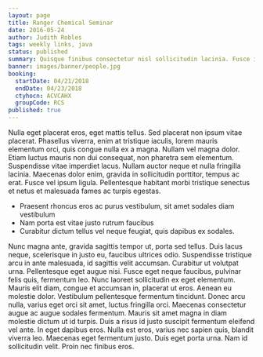 ```yaml
---
layout: page
title: Ranger Chemical Seminar
date: 2016-05-24
author: Judith Robles
tags: weekly links, java
status: published
summary: Quisque finibus consectetur nisl sollicitudin lacinia. Fusce id congue libero.
banner: images/banner/people.jpg
booking:
  startDate: 04/21/2018
  endDate: 04/23/2018
  ctyhocn: ACVCAHX
  groupCode: RCS
published: true
---
```

Nulla eget placerat eros, eget mattis tellus. Sed placerat non ipsum vitae placerat. Phasellus viverra, enim at tristique iaculis, lorem mauris elementum orci, quis congue nulla ex a magna. Nullam vel magna dolor. Etiam luctus mauris non dui consequat, non pharetra sem elementum. Suspendisse vitae imperdiet lacus. Nullam auctor neque et nulla fringilla lacinia. Maecenas dolor enim, gravida in sollicitudin porttitor, tempus ac erat. Fusce vel ipsum ligula. Pellentesque habitant morbi tristique senectus et netus et malesuada fames ac turpis egestas.

* Praesent rhoncus eros ac purus vestibulum, sit amet sodales diam vestibulum
* Nam porta est vitae justo rutrum faucibus
* Curabitur dictum tellus vel neque feugiat, quis dapibus ex sodales.

Nunc magna ante, gravida sagittis tempor ut, porta sed tellus. Duis lacus neque, scelerisque in justo eu, faucibus ultrices odio. Suspendisse tristique arcu in ante malesuada, id sagittis velit accumsan. Curabitur ut volutpat urna. Pellentesque eget augue nisi. Fusce eget neque faucibus, pulvinar felis quis, fermentum leo. Nunc laoreet sollicitudin ex eget elementum. Mauris elit diam, congue et accumsan in, placerat ut eros. Aenean eu molestie dolor. Vestibulum pellentesque fermentum tincidunt.
Donec arcu nulla, varius eget orci sit amet, luctus fringilla orci. Maecenas consectetur augue ac augue sodales fermentum. Mauris sit amet magna in diam molestie dictum ut id turpis. Duis a risus id justo suscipit fermentum eleifend vel ante. In eget dapibus eros. Nulla est eros, varius nec sapien quis, blandit viverra leo. Maecenas eget fermentum justo. Duis eget porta urna. Nam id sollicitudin velit. Proin nec finibus eros.
